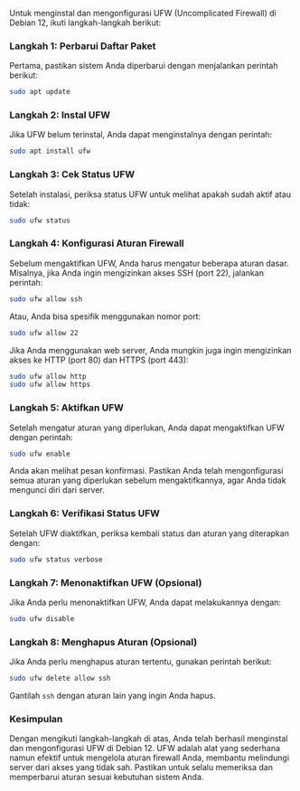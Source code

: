 Untuk menginstal dan mengonfigurasi UFW (Uncomplicated Firewall) di Debian 12, ikuti langkah-langkah berikut:

### Langkah 1: Perbarui Daftar Paket

Pertama, pastikan sistem Anda diperbarui dengan menjalankan perintah berikut:

```bash
sudo apt update
```

### Langkah 2: Instal UFW

Jika UFW belum terinstal, Anda dapat menginstalnya dengan perintah:

```bash
sudo apt install ufw
```

### Langkah 3: Cek Status UFW

Setelah instalasi, periksa status UFW untuk melihat apakah sudah aktif atau tidak:

```bash
sudo ufw status
```

### Langkah 4: Konfigurasi Aturan Firewall

Sebelum mengaktifkan UFW, Anda harus mengatur beberapa aturan dasar. Misalnya, jika Anda ingin mengizinkan akses SSH (port 22), jalankan perintah:

```bash
sudo ufw allow ssh
```

Atau, Anda bisa spesifik menggunakan nomor port:

```bash
sudo ufw allow 22
```

Jika Anda menggunakan web server, Anda mungkin juga ingin mengizinkan akses ke HTTP (port 80) dan HTTPS (port 443):

```bash
sudo ufw allow http
sudo ufw allow https
```

### Langkah 5: Aktifkan UFW

Setelah mengatur aturan yang diperlukan, Anda dapat mengaktifkan UFW dengan perintah:

```bash
sudo ufw enable
```

Anda akan melihat pesan konfirmasi. Pastikan Anda telah mengonfigurasi semua aturan yang diperlukan sebelum mengaktifkannya, agar Anda tidak mengunci diri dari server.

### Langkah 6: Verifikasi Status UFW

Setelah UFW diaktifkan, periksa kembali status dan aturan yang diterapkan dengan:

```bash
sudo ufw status verbose
```

### Langkah 7: Menonaktifkan UFW (Opsional)

Jika Anda perlu menonaktifkan UFW, Anda dapat melakukannya dengan:

```bash
sudo ufw disable
```

### Langkah 8: Menghapus Aturan (Opsional)

Jika Anda perlu menghapus aturan tertentu, gunakan perintah berikut:

```bash
sudo ufw delete allow ssh
```

Gantilah `ssh` dengan aturan lain yang ingin Anda hapus.

### Kesimpulan

Dengan mengikuti langkah-langkah di atas, Anda telah berhasil menginstal dan mengonfigurasi UFW di Debian 12. UFW adalah alat yang sederhana namun efektif untuk mengelola aturan firewall Anda, membantu melindungi server dari akses yang tidak sah. Pastikan untuk selalu memeriksa dan memperbarui aturan sesuai kebutuhan sistem Anda.
